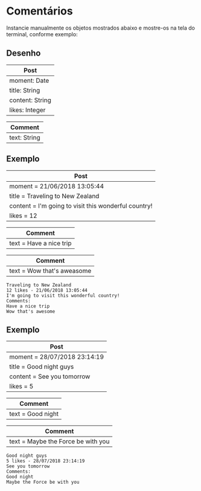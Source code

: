 # Comentários

Instancie manualmente os objetos mostrados abaixo e mostre-os na tela do terminal, conforme exemplo:

## Desenho

|Post|
|---|
|moment: Date|
|title: String|
|content: String|
|likes: Integer|

|Comment|
|---|
|text: String|

## Exemplo

|Post|
|---|
|moment = 21/06/2018 13:05:44|
|title = Traveling to New Zealand|
|content = I'm going to visit this wonderful country!|
|likes = 12|

|Comment|
|---|
|text = Have a nice trip|

|Comment|
|---|
|text = Wow that's aweasome|

```shell
Traveling to New Zealand
12 likes - 21/06/2018 13:05:44 
I'm going to visit this wonderful country!
Comments:
Have a nice trip
Wow that's awesome
```

## Exemplo

|Post|
|---|
|moment = 28/07/2018 23:14:19|
|title = Good night guys|
|content = See you tomorrow|
|likes = 5|

|Comment|
|---|
|text = Good night|

|Comment|
|---|
|text = Maybe the Force be with you|

```shell
Good night guys
5 likes - 28/07/2018 23:14:19 
See you tomorrow
Comments:
Good night
Maybe the Force be with you
```
